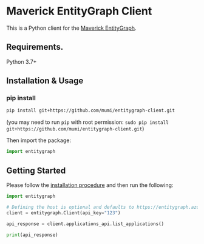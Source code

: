 # Maverick EntityGraph Client
This is a Python client for the [Maverick EntityGraph](https://github.com/bechtleav360/Maverick.EntityGraph).
## Requirements.

Python 3.7+

## Installation & Usage
### pip install
```sh
pip install git+https://github.com/mumi/entitygraph-client.git
```
(you may need to run `pip` with root permission: `sudo pip install git+https://github.com/mumi/entitygraph-client.git`)

Then import the package:
```python
import entitygraph
```

## Getting Started

Please follow the [installation procedure](#installation--usage) and then run the following:

```python
import entitygraph

# Defining the host is optional and defaults to https://entitygraph.azurewebsites.net
client = entitygraph.Client(api_key="123")

api_response = client.applications_api.list_applications()

print(api_response)

```